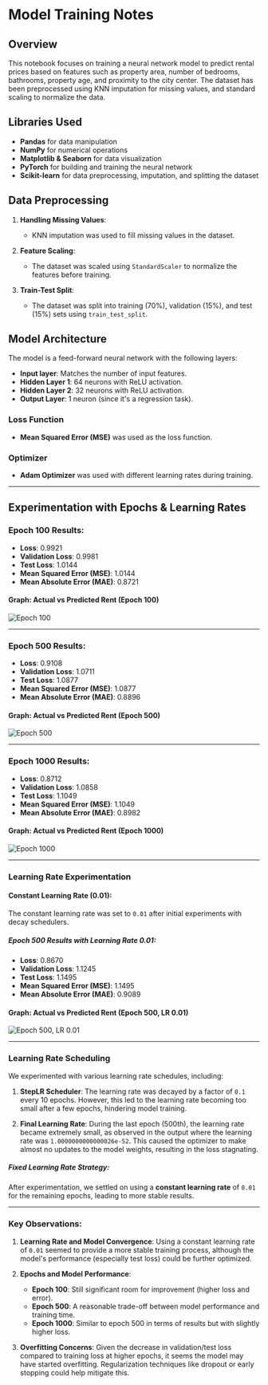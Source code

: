 # Model Training Notes

## Overview
This notebook focuses on training a neural network model to predict rental prices based on features such as property area, number of bedrooms, bathrooms, property age, and proximity to the city center. The dataset has been preprocessed using KNN imputation for missing values, and standard scaling to normalize the data.

## Libraries Used
- **Pandas** for data manipulation
- **NumPy** for numerical operations
- **Matplotlib & Seaborn** for data visualization
- **PyTorch** for building and training the neural network
- **Scikit-learn** for data preprocessing, imputation, and splitting the dataset

## Data Preprocessing
1. **Handling Missing Values**:
   - KNN imputation was used to fill missing values in the dataset.

2. **Feature Scaling**:
   - The dataset was scaled using `StandardScaler` to normalize the features before training.

3. **Train-Test Split**:
   - The dataset was split into training (70%), validation (15%), and test (15%) sets using `train_test_split`.

## Model Architecture
The model is a feed-forward neural network with the following layers:
- **Input layer**: Matches the number of input features.
- **Hidden Layer 1**: 64 neurons with ReLU activation.
- **Hidden Layer 2**: 32 neurons with ReLU activation.
- **Output Layer**: 1 neuron (since it's a regression task).

### Loss Function
- **Mean Squared Error (MSE)** was used as the loss function.

### Optimizer
- **Adam Optimizer** was used with different learning rates during training.

---

## Experimentation with Epochs & Learning Rates

### Epoch 100 Results:
- **Loss**: 0.9921
- **Validation Loss**: 0.9981
- **Test Loss**: 1.0144
- **Mean Squared Error (MSE)**: 1.0144
- **Mean Absolute Error (MAE)**: 0.8721

#### Graph: Actual vs Predicted Rent (Epoch 100)

![Epoch 100](file-UuPMqLGi1rVCTGP4tRQ4Yh)

---

### Epoch 500 Results:
- **Loss**: 0.9108
- **Validation Loss**: 1.0711
- **Test Loss**: 1.0877
- **Mean Squared Error (MSE)**: 1.0877
- **Mean Absolute Error (MAE)**: 0.8896

#### Graph: Actual vs Predicted Rent (Epoch 500)

![Epoch 500](file-CUghzaSGTdXfjQW7gjsKA4)

---

### Epoch 1000 Results:
- **Loss**: 0.8712
- **Validation Loss**: 1.0858
- **Test Loss**: 1.1049
- **Mean Squared Error (MSE)**: 1.1049
- **Mean Absolute Error (MAE)**: 0.8982

#### Graph: Actual vs Predicted Rent (Epoch 1000)

![Epoch 1000](file-FViEx1dKDM8Ax5eYvTGV9i)

---

### Learning Rate Experimentation

#### Constant Learning Rate (0.01):

The constant learning rate was set to `0.01` after initial experiments with decay schedulers.

##### Epoch 500 Results with Learning Rate 0.01:
- **Loss**: 0.8670
- **Validation Loss**: 1.1245
- **Test Loss**: 1.1495
- **Mean Squared Error (MSE)**: 1.1495
- **Mean Absolute Error (MAE)**: 0.9089

#### Graph: Actual vs Predicted Rent (Epoch 500, LR 0.01)

![Epoch 500, LR 0.01](file-FViEx1dKDM8Ax5eYvTGV9i)

---

### Learning Rate Scheduling

We experimented with various learning rate schedules, including:

1. **StepLR Scheduler**: The learning rate was decayed by a factor of `0.1` every 10 epochs. However, this led to the learning rate becoming too small after a few epochs, hindering model training.

2. **Final Learning Rate**: During the last epoch (500th), the learning rate became extremely small, as observed in the output where the learning rate was `1.0000000000000026e-52`. This caused the optimizer to make almost no updates to the model weights, resulting in the loss stagnating.

##### Fixed Learning Rate Strategy:
After experimentation, we settled on using a **constant learning rate** of `0.01` for the remaining epochs, leading to more stable results.

---

### Key Observations:
1. **Learning Rate and Model Convergence**: Using a constant learning rate of `0.01` seemed to provide a more stable training process, although the model's performance (especially test loss) could be further optimized.
   
2. **Epochs and Model Performance**: 
   - **Epoch 100**: Still significant room for improvement (higher loss and error).
   - **Epoch 500**: A reasonable trade-off between model performance and training time.
   - **Epoch 1000**: Similar to epoch 500 in terms of results but with slightly higher loss.

3. **Overfitting Concerns**: Given the decrease in validation/test loss compared to training loss at higher epochs, it seems the model may have started overfitting. Regularization techniques like dropout or early stopping could help mitigate this.
